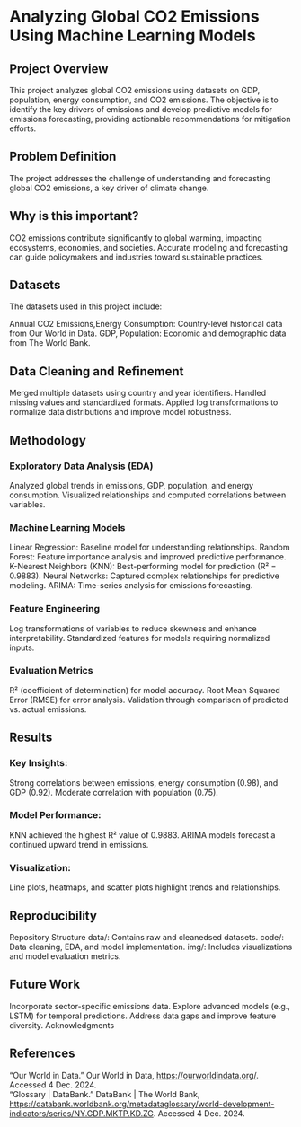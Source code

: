 # Analyzing Global CO2 Emissions Using Machine Learning Models

## Project Overview
This project analyzes global CO2 emissions using datasets on GDP, population, energy consumption, and CO2 emissions. The objective is to identify the key drivers of emissions and develop predictive models for emissions forecasting, providing actionable recommendations for mitigation efforts.

## Problem Definition
The project addresses the challenge of understanding and forecasting global CO2 emissions, a key driver of climate change.

## Why is this important?
CO2 emissions contribute significantly to global warming, impacting ecosystems, economies, and societies. Accurate modeling and forecasting can guide policymakers and industries toward sustainable practices.

## Datasets
The datasets used in this project include:

Annual CO2 Emissions,Energy Consumption: Country-level historical data from Our World in Data.
GDP, Population: Economic and demographic data from The World Bank.

## Data Cleaning and Refinement
Merged multiple datasets using country and year identifiers.
Handled missing values and standardized formats.
Applied log transformations to normalize data distributions and improve model robustness.

## Methodology
### Exploratory Data Analysis (EDA)
Analyzed global trends in emissions, GDP, population, and energy consumption.
Visualized relationships and computed correlations between variables.
### Machine Learning Models
Linear Regression: Baseline model for understanding relationships.
Random Forest: Feature importance analysis and improved predictive performance.
K-Nearest Neighbors (KNN): Best-performing model for prediction (R² = 0.9883).
Neural Networks: Captured complex relationships for predictive modeling.
ARIMA: Time-series analysis for emissions forecasting.
### Feature Engineering
Log transformations of variables to reduce skewness and enhance interpretability.
Standardized features for models requiring normalized inputs.
### Evaluation Metrics
R² (coefficient of determination) for model accuracy.
Root Mean Squared Error (RMSE) for error analysis.
Validation through comparison of predicted vs. actual emissions.

## Results
### Key Insights:
Strong correlations between emissions, energy consumption (0.98), and GDP (0.92).
Moderate correlation with population (0.75).
### Model Performance:
KNN achieved the highest R² value of 0.9883.
ARIMA models forecast a continued upward trend in emissions.
### Visualization:
Line plots, heatmaps, and scatter plots highlight trends and relationships.

## Reproducibility
Repository Structure
data/: Contains raw and cleanedsed datasets.
code/:  Data cleaning, EDA, and model implementation.
img/: Includes visualizations and model evaluation metrics.

## Future Work
Incorporate sector-specific emissions data.
Explore advanced models (e.g., LSTM) for temporal predictions.
Address data gaps and improve feature diversity.
Acknowledgments

## References
“Our World in Data.” Our World in Data, https://ourworldindata.org/. Accessed 4 Dec. 2024.  
“Glossary | DataBank.” DataBank | The World Bank, https://databank.worldbank.org/metadataglossary/world-development-indicators/series/NY.GDP.MKTP.KD.ZG. Accessed 4 Dec. 2024.

